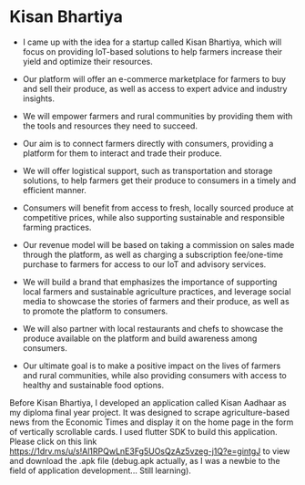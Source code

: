 # Kisan Bhartiya
* I came up with the idea for a startup called Kisan Bhartiya, which will focus on providing IoT-based solutions to help farmers increase their yield and optimize their resources.

* Our platform will offer an e-commerce marketplace for farmers to buy and sell their produce, as well as access to expert advice and industry insights.

* We will empower farmers and rural communities by providing them with the tools and resources they need to succeed.

* Our aim is to connect farmers directly with consumers, providing a platform for them to interact and trade their produce.

* We will offer logistical support, such as transportation and storage solutions, to help farmers get their produce to consumers in a timely and efficient manner.

* Consumers will benefit from access to fresh, locally sourced produce at competitive prices, while also supporting sustainable and responsible farming practices.

* Our revenue model will be based on taking a commission on sales made through the platform, as well as charging a subscription fee/one-time purchase to farmers for access to our IoT and advisory services.

* We will build a brand that emphasizes the importance of supporting local farmers and sustainable agriculture practices, and leverage social media to showcase the stories of farmers and their produce, as well as to promote the platform to consumers.

* We will also partner with local restaurants and chefs to showcase the produce available on the platform and build awareness among consumers.

* Our ultimate goal is to make a positive impact on the lives of farmers and rural communities, while also providing consumers with access to healthy and sustainable food options.

Before Kisan Bhartiya, I developed an application called Kisan Aadhaar as my diploma final year project. It was designed to scrape agriculture-based news from the Economic Times and display it on the home page in the form of vertically scrollable cards. I used flutter SDK to build this application.
Please click on this link https://1drv.ms/u/s!Al1RPQwLnE3Fg5UOsQzAz5vzeg-j1Q?e=gintgJ to view and download the .apk file (debug.apk actually, as I was a newbie to the field of application development... Still learning). 
